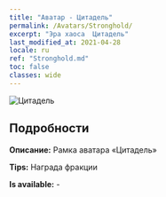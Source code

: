 ```yaml
---
title: "Аватар - Цитадель"
permalink: /Avatars/Stronghold/
excerpt: "Эра хаоса  Цитадель"
last_modified_at: 2021-04-28
locale: ru
ref: "Stronghold.md"
toc: false
classes: wide
---
```

 ![Цитадель](/images/a/avatarFrame_4.png)

## Подробности

 **Описание:** Рамка аватара «Цитадель» 

 **Tips:** Награда фракции 

 **Is available:**  - 

